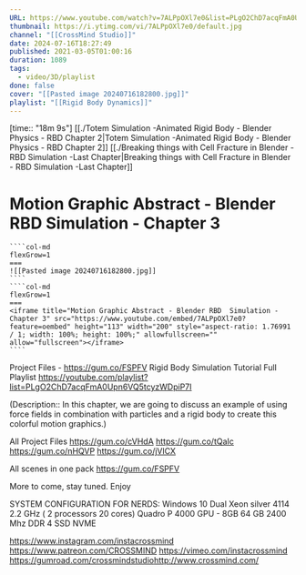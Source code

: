```yaml
---
URL: https://www.youtube.com/watch?v=7ALPpOXl7e0&list=PLgO2ChD7acqFmA0Upn6VQ5tcyzWDpiP7I&index=4
thumbnail: https://i.ytimg.com/vi/7ALPpOXl7e0/default.jpg
channel: "[[CrossMind Studio]]"
date: 2024-07-16T18:27:49
published: 2021-03-05T01:00:16
duration: 1089
tags:
  - video/3D/playlist
done: false
cover: "[[Pasted image 20240716182800.jpg]]"
playlist: "[[Rigid Body Dynamics]]"
---
```

[time:: "18m 9s"]
[[./Totem Simulation -Animated Rigid Body - Blender Physics - RBD Chapter 2|Totem Simulation -Animated Rigid Body - Blender Physics - RBD Chapter 2]]
[[./Breaking things with Cell Fracture in Blender - RBD  Simulation -Last Chapter|Breaking things with Cell Fracture in Blender - RBD  Simulation -Last Chapter]]
# Motion Graphic Abstract - Blender RBD  Simulation - Chapter 3
`````col
````col-md
flexGrow=1
===
![[Pasted image 20240716182800.jpg]]
````
````col-md
flexGrow=1
===
<iframe title="Motion Graphic Abstract - Blender RBD  Simulation - Chapter 3" src="https://www.youtube.com/embed/7ALPpOXl7e0?feature=oembed" height="113" width="200" style="aspect-ratio: 1.76991 / 1; width: 100%; height: 100%;" allowfullscreen="" allow="fullscreen"></iframe>
````
`````
Project Files - https://gum.co/FSPFV
Rigid Body Simulation Tutorial Full Playlist
https://youtube.com/playlist?list=PLgO2ChD7acqFmA0Upn6VQ5tcyzWDpiP7I

(Description:: In this chapter, we are going to discuss an example of using force fields in combination with particles and a rigid body to create this colorful motion graphics.)

All Project Files
https://gum.co/cVHdA
https://gum.co/tQaIc
https://gum.co/nHQVP
https://gum.co/jVlCX

All scenes in one pack
https://gum.co/FSPFV

More to come, stay tuned. Enjoy

SYSTEM CONFIGURATION FOR NERDS:
Windows 10 
Dual Xeon silver 4114 2.2 GHz ( 2 processors  20 cores)
Quadro P 4000 GPU - 8GB
64 GB 2400 Mhz DDR 4
SSD NVME 

https://www.instagram.com/instacrossmind
https://www.patreon.com/CROSSMIND
https://vimeo.com/instacrossmind​
https://gumroad.com/crossmindstudio​
http://www.crossmind.com/
